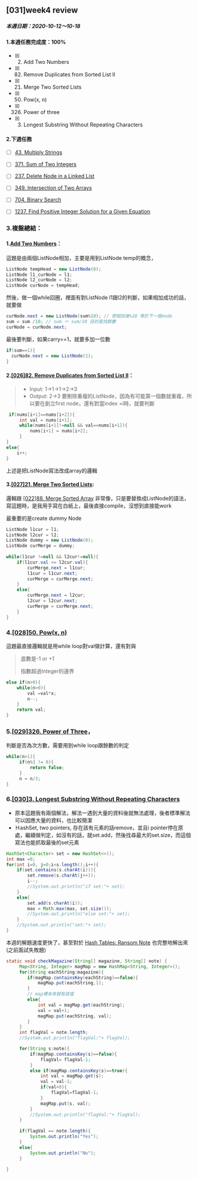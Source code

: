 ## [031]week4 review

##### 本週日期：2020-10-12～10-18

#### 1.本週任務完成度：100%

- [x] 2. Add Two Numbers
- [x] 82. Remove Duplicates from Sorted List II
- [x] 21. Merge Two Sorted Lists
- [x] 50. Pow(x, n)
- [x] 326. Power of three
- [x] 3. Longest Substring Without Repeating Characters

#### 2.下週任務
- [ ] [43. Multiply Strings](https://leetcode.com/problems/multiply-strings/)

- [ ] [371. Sum of Two Integers](https://leetcode.com/problems/sum-of-two-integers/)

- [ ] [237. Delete Node in a Linked List](https://leetcode.com/problems/delete-node-in-a-linked-list/)

- [ ] [349. Intersection of Two Arrays](https://leetcode.com/problems/intersection-of-two-arrays/)

- [ ] [704. Binary Search](https://leetcode.com/problems/binary-search/)

- [ ] [1237. Find Positive Integer Solution for a Given Equation](https://leetcode.com/problems/find-positive-integer-solution-for-a-given-equation/)

### 3.複盤總結：

#### 1.[Add Two Numbers](https://github.com/YenKang/Leetcode/blob/master/%5B025%5D2.%20Add%20Two%20Numbers.md)：

這題是由兩個ListNode相加，主要是用到ListNode temp的概念，

```java
ListNode tempHead = new ListNode(0);
ListNode l1_curNode = l1;
ListNode l2_curNode = l2;
ListNode curNode = tempHead;
```
然後，做一個while回圈，裡面有對ListNode l1跟l2的判斷，如果相加成功的話，就要做

```java
curNode.next = new ListNode(sum%10); // 把相加後%10 等於下一個node
sum = sum /10; // sum ＝ sum/10 目的是找餘數
curNode = curNode.next;
```
最後要判斷，如果carry==1，就要多加一位數

```java
if(sum==1){
  curNode.next = new ListNode(1);
}
```

#### 2.[[026]82. Remove Duplicates from Sorted List II](https://github.com/YenKang/Leetcode/blob/master/%5B026%5D82.%20Remove%20Duplicates%20from%20Sorted%20List%20II.md)：

> - Input: 1->1->1->2->3
> - Output: 2->3
要刪除重複的ListNode，因為有可能第一個數就重複，所以要在創立first node，還有對當index =i時，就要判斷 

```java
 if(nums[i+1]==nums[i+2]){
     int val = nums[i+1];
     while(nums[i+1]!=null && val==nums[i+1]){
         nums[i+1] = nums[i+2];
     }
}
else{
    i++;
}
```

上述是把ListNode寫法改成array的邏輯

#### 3.[[027]21. Merge Two Sorted Lists](https://github.com/YenKang/Leetcode/blob/master/%5B027%5D21.%20Merge%20Two%20Sorted%20Lists.md):
邏輯跟 [[022]88. Merge Sorted Array](https://github.com/YenKang/Leetcode/blob/master/%5B027%5D21.%20Merge%20Two%20Sorted%20Lists.md) 非常像，只是要替換成ListNode的語法，寫這題時，是我用手寫在白紙上，最後直接compile，沒想到直接能work

最重要的是create dummy Node

```java
ListNode l1cur = l1;
ListNode l2cur = l2;
ListNode dummy = new ListNode(0);
ListNode curMerge = dummy;
        
while(l1cur !=null && l2cur!=null){
    if(l1cur.val <= l2cur.val){
        curMerge.next = l1cur;
        l1cur = l1cur.next;
        curMerge = curMerge.next;
    }
    else{
        curMerge.next = l2cur;
        l2cur = l2cur.next;
        curMerge = curMerge.next;
    }
}
```

### 4.[[028]50. Pow(x, n)](https://github.com/YenKang/Leetcode/blob/master/%5B028%5D50.%20Pow(x%2C%20n).md)
這題最直接邏輯就是用while loop對val做計算，還有對與

> 底數是-1 or +1
>
> 指數超過Integer的邊界

```java
else if(n>0){
    while(n>0){
        val =val*x;
        n--;
    }
    return val;
}
```

### 5.[[029]326. Power of Three](https://github.com/YenKang/Leetcode/blob/master/%5B029%5D326.%20Power%20of%20Three.md)，
判斷是否為次方數，需要用到while loop跟餘數的判定


```java
while(n>1){
     if(n%3 != 0){
         return false;
     }
     n = n/3;
}
```

### 6.[[030]3. Longest Substring Without Repeating Characters](https://github.com/YenKang/Leetcode/blob/master/%5B030%5D3.%20Longest%20Substring%20Without%20Repeating%20Characters.md)

- 原本這題我有兩個解法，解法一遇到大量的資料後就無法處理，後者標準解法可以因應大量的資料，也比較簡潔
- ＨashSet, two pointers, 存在該有元素的話remove，並且i pointer停在原處，繼續做判定，如沒有的話，就set.add，然後找尋最大的set.size，而這個寫法也能抓取最後的set元素


```java
HashSet<Character> set = new HashSet<>();
int max =0;
for(int i=0, j=0;i<s.length();i++){
    if(set.contains(s.charAt(i))){
        set.remove(s.charAt(j++));
        i--;
        //System.out.println("if set:"+ set);
    }
    else{
        set.add(s.charAt(i));
        max = Math.max(max, set.size());
        //System.out.println("else set:"+ set);
    }
    //System.out.println("set:"+ set);
}
```

本週的解題速度更快了，甚至對於 [Hash Tables: Ransom Note](https://www.hackerrank.com/challenges/ctci-ransom-note/problem) 也完整地解出來(之前面試失敗題)


```java
static void checkMagazine(String[] magazine, String[] note) {
     Map<String, Integer> magMap = new HashMap<String, Integer>();
     for(String eachString:magazine){
        if(magMap.containsKey(eachString)==false){
            magMap.put(eachString,1);
        }
        // map裡本來就有該值
        else{
            int val = magMap.get(eachString);
            val = val+1;
            magMap.put(eachString, val);
        }
     }
     int flagVal = note.length;
     //System.out.println("flagVal:"+ flagVal);

     for(String s:note){
         if(magMap.containsKey(s)==false){
             flagVal= flagVal-1;
         }
         else if(magMap.containsKey(s)==true){
             int val = magMap.get(s);
             val = val-1;
             if(val<0){
                 flagVal=flagVal-1;
             }
             magMap.put(s, val);
         }
         //System.out.println("flagVal:"+ flagVal);
     }
     
     if(flagVal == note.length){
         System.out.println("Yes");
     }
     else{
         System.out.println("No");
     }
        
}
```






